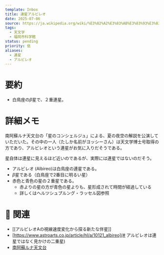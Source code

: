 ```yaml
---
template: Inbox
title: 連星アルビレオ
date: 2025-07-06
source: https://ja.wikipedia.org/wiki/%E3%82%A2%E3%83%AB%E3%83%93%E3%83%AC%E3%82%AA
tags:
  - 天文学
  - 福岡市科学館
status: pending
priority: 低
aliases:
  - 連星
  - アルビレオ
---
```


# 要約
- 白鳥座の$\beta$星で、２重連星。

# 詳細メモ
南阿蘇ルナ天文台の「星のコンシェルジュ」による、夏の夜空の解説を公演していただいた。その中の一人（たしか名前がヨッシーさん）は天文学博士号取得の方であり、アルビレオという連星がお気に入りだそうである。

星自体は連星に見えるほど近いのであるが、実際には連星ではないのだそう。

- アルビレオ (Albireo)は白鳥座の連星である。
- $\beta$星である（白鳥座で2番目に明るい星）
- 赤色と青色の星の２重星である。
	- 赤よりの星の方が青色の星よりも、星形成されて時間が経過している
	- 詳しくはヘルツシュプルング・ラッセル図参照
# 🔗 関連 
- [[アルビレオAの視線速度変化から探る新たな伴星]]
- [https://www.astroarts.co.jp/article/hl/a/10121_albireo](# アルビレオは連星ではなく見かけの二重星)
- [南阿蘇ルナ天文台](https://via.co.jp/)
